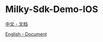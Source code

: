 # Milky-Sdk-Demo-IOS

[中文 - 文档](https://github.com/sleepace/Milky-Sdk-Demo-IOS/wiki)

[English - Document](https://github.com/sleepace/Milky-Sdk-Demo-IOS/wiki)
